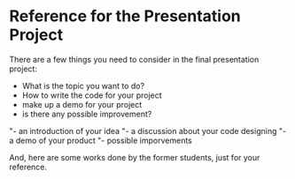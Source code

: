 # Reference for the Presentation Project

There are a few things you need to consider in the final presentation project:
- What is the topic you want to do?
- How to write the code for your project
- make up a demo for your project
- is there any possible improvement?


"- an introduction of your idea
"- a discussion about your code designing
"- a demo of your product
"- possible imporvements

And, here are some works done by the former students, just for your reference. 
